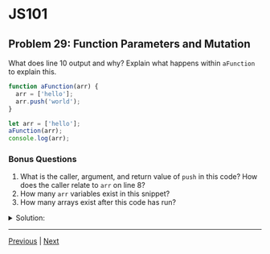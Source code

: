 # JS101
## Problem 29: Function Parameters and Mutation

What does line 10 output and why? Explain what happens within `aFunction` to explain this.

```js
function aFunction(arr) {
  arr = ['hello'];
  arr.push('world');
}

let arr = ['hello'];
aFunction(arr);
console.log(arr);
```

### Bonus Questions
1. What is the caller, argument, and return value of `push` in this code? How does the caller relate to `arr` on line 8?
2. How many `arr` variables exist in this snippet?
3. How many arrays exist after this code has run?

<details>
<summary>Solution:</summary>

```js
console.log(arr);  // ['hello']
```

**Explanation:**
When `aFunction` is called, the parameter `arr` initially references the same array as the outer `arr` variable. However, on line 2, the parameter `arr` is reassigned to reference a new array `['hello']`. This reassignment only affects the local parameter variable, not the outer `arr`. The `push` on line 3 mutates this new array (which only the parameter references), but has no effect on the original array. The outer `arr` remains unchanged because the function's parameter was reassigned before any mutation occurred.

**Bonus Questions:**
1. The caller is the local `arr` parameter (which references `['hello']` after reassignment). The argument is `'world'`. The return value is `2` (the new length of the array). The caller is a different array than the outer `arr` on line 6 because of the reassignment on line 2.

2. Two `arr` variables exist: one in the outer scope and one as the function parameter (local scope).

3. Three arrays exist after execution:
   - The original `['hello']` (referenced by outer `arr`)
   - The `['hello']` created on line 2 (no longer referenced after function execution)
   - The final state of that array: `['hello', 'world']` (also no longer referenced)

</details>

---

[Previous](28.md) | [Next](30.md)

